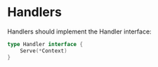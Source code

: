# Handlers

Handlers should implement the Handler interface:

```go
type Handler interface {
	Serve(*Context)
}
```